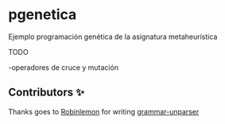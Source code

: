 # pgenetica
Ejemplo programación genética de la asignatura metaheurística

TODO

-operadores de cruce y mutación

## Contributors ✨

Thanks goes to [Robinlemon](https://github.com/Robinlemon) for writing [grammar-unparser](https://github.com/Robinlemon/grammar-unparser)
